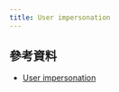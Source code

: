 ```yaml
---
title: User impersonation
---
```


## 參考資料

* [User impersonation](https://support.google.com/admanager/answer/1241070?hl=en)
